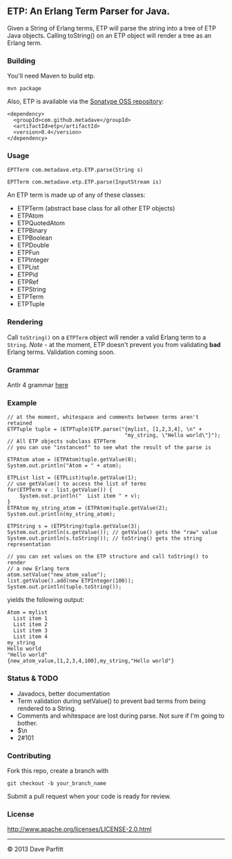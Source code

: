 ## ETP: An Erlang Term Parser for Java. 

Given a String of Erlang terms, ETP will parse the string into a tree of ETP Java objects. Calling toString() on an ETP object will render a tree as an Erlang term.

### Building

You'll need Maven to build etp.

	mvn package

Also, ETP is available via the [Sonatype OSS repository](https://oss.sonatype.org/index.html#nexus-search;quick~metadave):

```
<dependency>
  <groupId>com.github.metadave</groupId>
  <artifactId>etp</artifactId>
  <version>0.4</version>
</dependency>
```




### Usage

	EPTTerm com.metadave.etp.ETP.parse(String s)

	EPTTerm com.metadave.etp.ETP.parse(InputStream is)

An ETP term is made up of any of these classes:

- ETPTerm (abstract base class for all other ETP objects)	
- ETPAtom
- ETPQuotedAtom
- ETPBinary
- ETPBoolean
- ETPDouble
- ETPFun
- ETPInteger
- ETPList
- ETPPid
- ETPRef
- ETPString
- ETPTerm
- ETPTuple


### Rendering

Call `toString()` on a `ETPTerm` object will render a valid Erlang term to a `String`. *Note* - at the moment, ETP doesn't prevent you from validating **bad** Erlang terms. Validation coming soon.


### Grammar

Antlr 4 grammar [here](https://github.com/metadave/etp/blob/master/src/main/java/com/metadave/etp/ETP.g4)


### Example

```
// at the moment, whitespace and comments between terms aren't retained
ETPTuple tuple = (ETPTuple)ETP.parse("{mylist, [1,2,3,4], \n" +
                                      "my_string, \"Hello world\"}");
// All ETP objects subclass ETPTerm
// you can use "instanceof" to see what the result of the parse is

ETPAtom atom = (ETPAtom)tuple.getValue(0);
System.out.println("Atom = " + atom);

ETPList list = (ETPList)tuple.getValue(1);
// use getValue() to access the list of terms
for(ETPTerm v : list.getValue()) {
    System.out.println("  List item " + v);
}
ETPAtom my_string_atom = (ETPAtom)tuple.getValue(2);
System.out.println(my_string_atom);

ETPString s = (ETPString)tuple.getValue(3);
System.out.println(s.getValue()); // getValue() gets the "raw" value
System.out.println(s.toString()); // toString() gets the string representation

// you can set values on the ETP structure and call toString() to render
// a new Erlang term
atom.setValue("new_atom_value");
list.getValue().add(new ETPInteger(100));
System.out.println(tuple.toString());
```

yields the following output:

```
Atom = mylist
  List item 1
  List item 2
  List item 3
  List item 4
my_string
Hello world
"Hello world"
{new_atom_value,[1,2,3,4,100],my_string,"Hello world"}
```

### Status & TODO
- Javadocs, better documentation
- Term validation during setValue() to prevent bad terms from being rendered to a String.
- Comments and whitespace are lost during parse. Not sure if I'm going to bother.
- $\n
- 2#101


### Contributing

Fork this repo, create a branch with

	git checkout -b your_branch_name
	
Submit a pull request when your code is ready for review.	
### License

http://www.apache.org/licenses/LICENSE-2.0.html

---

© 2013 Dave Parfitt
